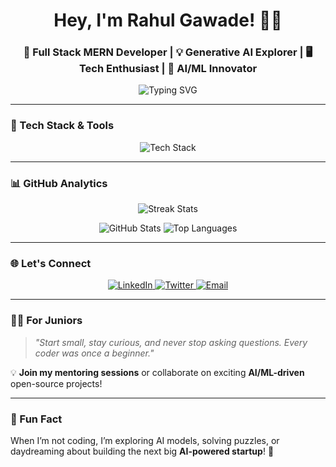 <h1 align="center" class="header">Hey, I'm Rahul Gawade! 👨‍💻</h1>
<h3 align="center" class="subheader">🚀 Full Stack MERN Developer | 💡 Generative AI Explorer | 🖥️ Tech Enthusiast | 🤖 AI/ML Innovator</h3>

<p align="center">
  <img src="https://readme-typing-svg.demolab.com/?font=Fira+Code&size=24&duration=4000&pause=1000&color=00C7FF&center=true&vCenter=true&width=435&lines=Full+Stack+Developer+%F0%9F%92%BB;Generative+AI+Enthusiast+%F0%9F%A7%BA;AI+ML+For+Future+Tech" alt="Typing SVG" />
</p>

---

### 🚀 Tech Stack & Tools  
<p align="center">
  <img src="https://skillicons.dev/icons?i=react,nodejs,express,nextjs,docker,mongodb,python,cpp,html,css,tailwind,git,github,tensorflow,pytorch&theme=dark" alt="Tech Stack" />
</p>

---

### 📊 GitHub Analytics  
<p align="center">
  <img src="https://github-readme-streak-stats.herokuapp.com/?user=rahulgawadee&theme=radical&hide_border=true" alt="Streak Stats" />
</p>
<p align="center">
  <img src="https://github-readme-stats.vercel.app/api?username=rahulgawadee&show_icons=true&theme=radical&hide_border=true" alt="GitHub Stats" />
  <img src="https://github-readme-stats.vercel.app/api/top-langs/?username=rahulgawadee&layout=compact&theme=radical&hide_border=true" alt="Top Languages" />
</p>

---

### 🌐 Let's Connect  
<p align="center">
  <a href="https://linkedin.com/in/rahulgawadee" target="_blank">
    <img src="https://img.shields.io/badge/LinkedIn-0A66C2?style=for-the-badge&logo=linkedin&logoColor=white" alt="LinkedIn" />
  </a>
  <a href="https://twitter.com/rahulgawadee" target="_blank">
    <img src="https://img.shields.io/badge/Twitter-1DA1F2?style=for-the-badge&logo=twitter&logoColor=white" alt="Twitter" />
  </a>
  <a href="mailto:rahulgawadee@gmail.com">
    <img src="https://img.shields.io/badge/Email-D14836?style=for-the-badge&logo=gmail&logoColor=white" alt="Email" />
  </a>
</p>

---

### 🧑‍🏫 For Juniors  
> _"Start small, stay curious, and never stop asking questions. Every coder was once a beginner."_  

💡 **Join my mentoring sessions** or collaborate on exciting **AI/ML-driven** open-source projects!

---

### 🎯 Fun Fact  
When I’m not coding, I’m exploring AI models, solving puzzles, or daydreaming about building the next big **AI-powered startup**! 🚀  
